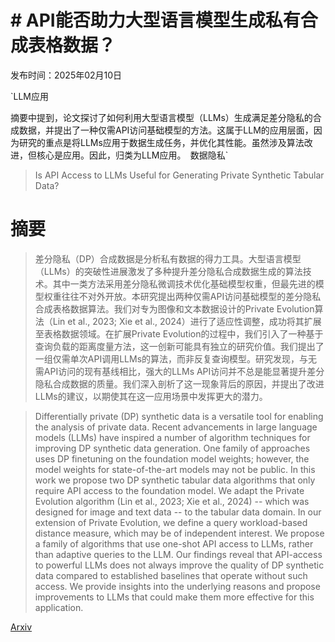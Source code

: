 # # API能否助力大型语言模型生成私有合成表格数据？

发布时间：2025年02月10日

`LLM应用

摘要中提到，论文探讨了如何利用大型语言模型（LLMs）生成满足差分隐私的合成数据，并提出了一种仅需API访问基础模型的方法。这属于LLM的应用层面，因为研究的重点是将LLMs应用于数据生成任务，并优化其性能。虽然涉及算法改进，但核心是应用。因此，归类为LLM应用。` `数据隐私`

> Is API Access to LLMs Useful for Generating Private Synthetic Tabular Data?

# 摘要

> 差分隐私（DP）合成数据是分析私有数据的得力工具。大型语言模型（LLMs）的突破性进展激发了多种提升差分隐私合成数据生成的算法技术。其中一类方法采用差分隐私微调技术优化基础模型权重，但最先进的模型权重往往不对外开放。本研究提出两种仅需API访问基础模型的差分隐私合成表格数据算法。我们对专为图像和文本数据设计的Private Evolution算法（Lin et al., 2023; Xie et al., 2024）进行了适应性调整，成功将其扩展至表格数据领域。在扩展Private Evolution的过程中，我们引入了一种基于查询负载的距离度量方法，这一创新可能具有独立的研究价值。我们提出了一组仅需单次API调用LLMs的算法，而非反复查询模型。研究发现，与无需API访问的现有基线相比，强大的LLMs API访问并不总是能显著提升差分隐私合成数据的质量。我们深入剖析了这一现象背后的原因，并提出了改进LLMs的建议，以期使其在这一应用场景中发挥更大的潜力。

> Differentially private (DP) synthetic data is a versatile tool for enabling the analysis of private data. Recent advancements in large language models (LLMs) have inspired a number of algorithm techniques for improving DP synthetic data generation. One family of approaches uses DP finetuning on the foundation model weights; however, the model weights for state-of-the-art models may not be public. In this work we propose two DP synthetic tabular data algorithms that only require API access to the foundation model. We adapt the Private Evolution algorithm (Lin et al., 2023; Xie et al., 2024) -- which was designed for image and text data -- to the tabular data domain. In our extension of Private Evolution, we define a query workload-based distance measure, which may be of independent interest. We propose a family of algorithms that use one-shot API access to LLMs, rather than adaptive queries to the LLM. Our findings reveal that API-access to powerful LLMs does not always improve the quality of DP synthetic data compared to established baselines that operate without such access. We provide insights into the underlying reasons and propose improvements to LLMs that could make them more effective for this application.

[Arxiv](https://arxiv.org/abs/2502.06555)